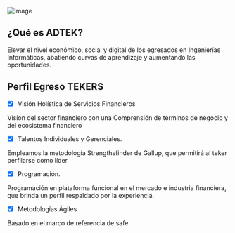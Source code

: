  ![image](https://github.com/Digitek01/Digitek/assets/137839332/70e377d9-dfa1-4822-b50e-22c6b5139051)

## ¿Qué es ADTEK?
Elevar el nivel económico, social y digital de los egresados en Ingenierías Informáticas, abatiendo curvas de aprendizaje y aumentando las oportunidades.
 
## Perfil Egreso TEKERS

- [x] Visión Holística de Servicios Financieros

Visión del sector financiero  con una Comprensión de términos de negocio y del ecosistema financiero

- [x] Talentos Individuales y Gerenciales.

Empleamos la metodología Strengthsfinder de Gallup, que permitirá al teker perfilarse como líder

- [x] Programación.

Programación en plataforma  funcional en el mercado e industria financiera, que brinda un perfil respaldado por la experiencia.

- [x] Metodologías Ágiles

Basado en el marco de referencia de safe.
